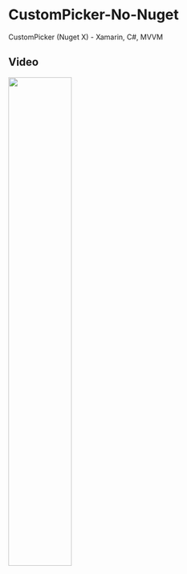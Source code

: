 # CustomPicker-No-Nuget
CustomPicker (Nuget X) - Xamarin, C#, MVVM

## Video
<img src="https://github.com/Jinyeob/CustomPicker-No-Nuget/blob/master/test.gif" Width="50%"/>
